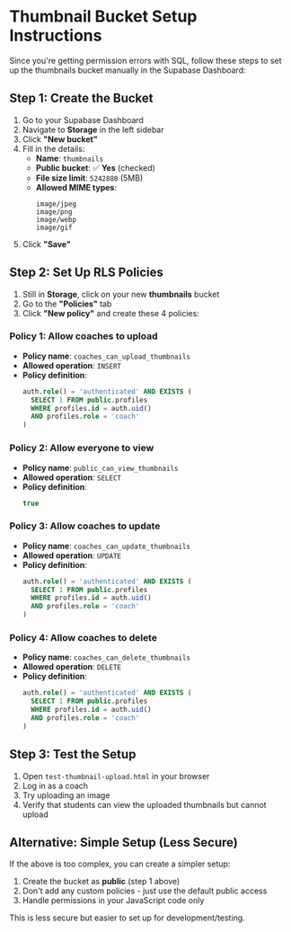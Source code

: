 # Thumbnail Bucket Setup Instructions

Since you're getting permission errors with SQL, follow these steps to set up the thumbnails bucket manually in the Supabase Dashboard:

## Step 1: Create the Bucket

1. Go to your Supabase Dashboard
2. Navigate to **Storage** in the left sidebar
3. Click **"New bucket"**
4. Fill in the details:
   - **Name**: `thumbnails`
   - **Public bucket**: ✅ **Yes** (checked)
   - **File size limit**: `5242880` (5MB)
   - **Allowed MIME types**: 
     ```
     image/jpeg
     image/png
     image/webp
     image/gif
     ```
5. Click **"Save"**

## Step 2: Set Up RLS Policies

1. Still in **Storage**, click on your new **thumbnails** bucket
2. Go to the **"Policies"** tab
3. Click **"New policy"** and create these 4 policies:

### Policy 1: Allow coaches to upload
- **Policy name**: `coaches_can_upload_thumbnails`
- **Allowed operation**: `INSERT`
- **Policy definition**:
  ```sql
  auth.role() = 'authenticated' AND EXISTS (
    SELECT 1 FROM public.profiles 
    WHERE profiles.id = auth.uid() 
    AND profiles.role = 'coach'
  )
  ```

### Policy 2: Allow everyone to view
- **Policy name**: `public_can_view_thumbnails`
- **Allowed operation**: `SELECT`
- **Policy definition**:
  ```sql
  true
  ```

### Policy 3: Allow coaches to update
- **Policy name**: `coaches_can_update_thumbnails`
- **Allowed operation**: `UPDATE`
- **Policy definition**:
  ```sql
  auth.role() = 'authenticated' AND EXISTS (
    SELECT 1 FROM public.profiles 
    WHERE profiles.id = auth.uid() 
    AND profiles.role = 'coach'
  )
  ```

### Policy 4: Allow coaches to delete
- **Policy name**: `coaches_can_delete_thumbnails`
- **Allowed operation**: `DELETE`
- **Policy definition**:
  ```sql
  auth.role() = 'authenticated' AND EXISTS (
    SELECT 1 FROM public.profiles 
    WHERE profiles.id = auth.uid() 
    AND profiles.role = 'coach'
  )
  ```

## Step 3: Test the Setup

1. Open `test-thumbnail-upload.html` in your browser
2. Log in as a coach
3. Try uploading an image
4. Verify that students can view the uploaded thumbnails but cannot upload

## Alternative: Simple Setup (Less Secure)

If the above is too complex, you can create a simpler setup:

1. Create the bucket as **public** (step 1 above)
2. Don't add any custom policies - just use the default public access
3. Handle permissions in your JavaScript code only

This is less secure but easier to set up for development/testing.